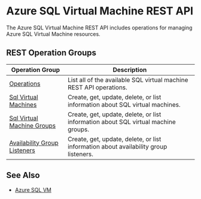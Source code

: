 ﻿---
ms.assetid: 6348a635-5bfb-48be-a89e-d680e1f050bc
title:: Azure SQL Virtual Machine REST API reference
ms.service: sql-vm
author: yareyes
ms.author: yareyes
ms.manager: pratraw
service_description: To be added
---

# Azure SQL Virtual Machine REST API

The Azure SQL Virtual Machine REST API includes operations for managing Azure SQL Virtual Machine resources.

## REST Operation Groups

| Operation Group | Description |
|-----------------|-------------|
|[Operations](xref:management.azure.com.sqlvm.operations)|List all of the available SQL virtual machine REST API operations.|
|[Sql Virtual Machines](xref:management.azure.com.sqlvm.sqlvirtualmachines)|Create, get, update, delete, or list information about SQL virtual machines.|
|[Sql Virtual Machine Groups](xref:management.azure.com.sqlvm.sqlvirtualmachinegroups)|Create, get, update, delete, or list information about SQL virtual machine groups.|
|[Availability Group Listeners](xref:management.azure.com.sqlvm.availabilitygrouplisteners)|Create, get, update, delete, or list information about availability group listeners.|



## See Also

- [Azure SQL VM](https://docs.microsoft.com/azure/virtual-machines/windows/sql/virtual-machines-windows-sql-server-iaas-overview)